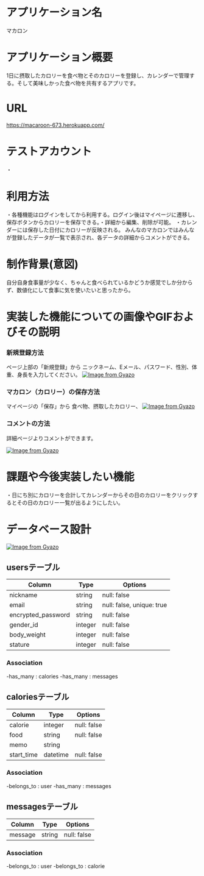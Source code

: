 # アプリケーション名
マカロン

# アプリケーション概要
1日に摂取したカロリーを食べ物とそのカロリーを登録し、カレンダーで管理する。そして美味しかった食べ物を共有するアプリです。

# URL
https://macaroon-673.herokuapp.com/

# テストアカウント
・
# 利用方法
・各種機能はログインをしてから利用する。ログイン後はマイページに遷移し、保存ボタンからカロリーを保存できる。・詳細から編集、削除が可能。
・カレンダーには保存した日付にカロリーが反映される。
みんなのマカロンではみんなが登録したデータが一覧で表示され、各データの詳細からコメントができる。

# 制作背景(意図)
自分自身食事量が少なく、ちゃんと食べられているかどうか感覚でしか分からず、数値化にして食事に気を使いたいと思ったから。

# 実装した機能についての画像やGIFおよびその説明

### 新規登録方法
 ページ上部の「新規登録」から
 ニックネーム、Eメール、パスワード、性別、体重、身長を入力してください。
[![Image from Gyazo](https://i.gyazo.com/5162ee7dc2ea7b7be951ff5f10bed8ea.gif)](https://gyazo.com/5162ee7dc2ea7b7be951ff5f10bed8ea)

### マカロン（カロリー）の保存方法
マイページの「保存」から
食べ物、摂取したカロリー、
[![Image from Gyazo](https://i.gyazo.com/56395cfeee3451df3fadc4ae4544fba1.gif)](https://gyazo.com/56395cfeee3451df3fadc4ae4544fba1)


### コメントの方法
詳細ページよりコメントができます。

[![Image from Gyazo](https://i.gyazo.com/1a58f2e6a623189b7dfa18d0b096ba45.gif)](https://gyazo.com/1a58f2e6a623189b7dfa18d0b096ba45)

# 課題や今後実装したい機能
・日にち別にカロリーを合計してカレンダーからその日のカロリーをクリックするとその日のカロリー一覧が出るようにしたい。

# データベース設計
[![Image from Gyazo](https://i.gyazo.com/f4f2632f444b3b66f129b9fe1cca0e0b.png)](https://gyazo.com/f4f2632f444b3b66f129b9fe1cca0e0b)


## usersテーブル
| Column | Type       | Options                         |
| ------ | ---------- | ------------------------------  |
| nickname  | string | null: false                      |
| email | string | null: false, unique: true            |
| encrypted_password | string | null: false             |
| gender_id| integer | null: false                      |
| body_weight | integer | null: false                   |
| stature | integer | null: false                       |

### Association
-has_many : calories
-has_many : messages

## caloriesテーブル
| Column | Type       | Options                        |
| ------ | ---------- | -------------------------------|
| calorie   | integer     | null: false                |
| food    |  string      | null: false                 |
| memo   | string  |                                   |
| start_time | datetime  | null: false                 |

### Association
-belongs_to : user
-has_many : messages

## messagesテーブル
| Column | Type       | Options                        |
| ------ | ---------- | -------------------------------|
| message | string | null: false                       |

### Association
-belongs_to : user
-belongs_to : calorie
